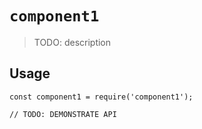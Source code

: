 # `component1`

> TODO: description

## Usage

```
const component1 = require('component1');

// TODO: DEMONSTRATE API
```

